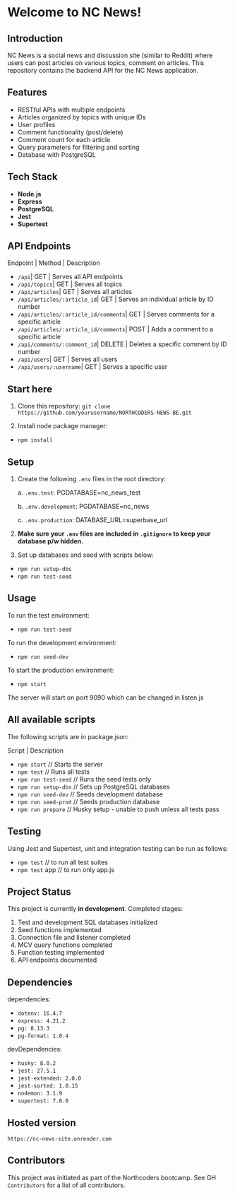 # Welcome to NC News!

## Introduction
NC News is a social news and discussion site (similar to Reddit) where users can post articles on various topics, comment on articles. This repository contains the backend API for the NC News application.

## Features
- RESTful APIs with multiple endpoints
- Articles organized by topics with unique IDs
- User profiles 
- Comment functionality (post/delete)
- Comment count for each article
- Query parameters for filtering and sorting
- Database with PostgreSQL

## Tech Stack
- **Node.js**
- **Express**
- **PostgreSQL**
- **Jest**
- **Supertest**

## API Endpoints

Endpoint | Method | Description                                                  

 - `/api`| GET | Serves all API endpoints
 - `/api/topics`| GET | Serves all topics
 - `/api/articles`| GET | Serves all articles
 - `/api/articles/:article_id`| GET | Serves an individual article by ID number
 - `/api/articles/:article_id/comments`| GET | Serves comments for a specific article 
 - `/api/articles/:article_id/comments`| POST | Adds a comment to a specific article
 - `/api/comments/:comment_id`| DELETE | Deletes a specific comment by ID number
 - `/api/users`| GET | Serves all users
 - `/api/users/:username`| GET | Serves a specific user



## Start here 
1. Clone this repository:
`git clone https://github.com/yourusername/NORTHCODERS-NEWS-BE.git`

2. Install node package manager:
 - `npm install`

## Setup
1. Create the following `.env` files in the root directory:

   a. `.env.test`:
   PGDATABASE=nc_news_test

   b. `.env.development`:
   PGDATABASE=nc_news

   c. `.env.production`:
   DATABASE_URL=superbase_url

2. **Make sure your `.env` files are included in `.gitignore` to keep your database p/w hidden.**

3. Set up databases and seed with scripts below:

 - `npm run setup-dbs`
 - `npm run test-seed`

## Usage
To run the test environment: 
 - `npm run test-seed`

To run the development environment:
 - `npm run seed-dev`

To start the production environment:
 - `npm start`

The server will start on port 9090 which can be changed in listen.js

## All available scripts
The following scripts are in package.json:

Script | Description 
 - `npm start` // Starts the server 
 - `npm test` // Runs all tests 
 - `npm run test-seed` // Runs the seed tests only
 - `npm run setup-dbs` // Sets up PostgreSQL databases 
 - `npm run seed-dev` // Seeds development database 
 - `npm run seed-prod` // Seeds production database 
 - `npm run prepare` // Husky setup - unable to push unless all tests pass 

## Testing
Using Jest and Supertest, unit and integration testing can be run as follows:
 - `npm test` // to run all test suites
 - `npm test` app // to run only app.js

## Project Status
This project is currently **in development**. 
Completed stages:
1. Test and development SQL databases initialized
2. Seed functions implemented
3. Connection file and listener completed
4. MCV query functions completed
5. Function testing implemented
6. API endpoints documented

## Dependencies

dependencies: 
   - `dotenv: 16.4.7`
   - `express: 4.21.2`
   - `pg: 8.13.3`
   - `pg-format: 1.0.4`


devDependencies: 
  - `husky: 8.0.2`
  - `jest: 27.5.1`
  - `jest-extended: 2.0.0`
  - `jest-sorted: 1.0.15`
  - `nodemon: 3.1.9`
  - `supertest: 7.0.0`

## Hosted version 
`https://nc-news-site.onrender.com`

## Contributors
This project was initiated as part of the Northcoders bootcamp. See GH `Contributors` for a list of all contributors.